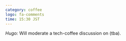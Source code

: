 ```yaml
---
category: coffee
logo: fa-comments
time: 15:30 JST
---
```


*Hugo:*  Will moderate a tech-coffee discussion on (tba).
